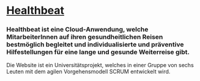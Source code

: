 # [Healthbeat](https://Manuel-Pickl.github.io/Healthbeat/)
### Healthbeat ist eine Cloud-Anwendung, welche MitarbeiterInnen auf ihren gesundheitlichen Reisen bestmöglich begleitet und individualisierte und präventive Hilfestellungen für eine lange und gesunde Weiterreise gibt.

Die Website ist ein Universitätsprojekt, welches in einer Gruppe von sechs Leuten mit dem agilen Vorgehensmodell SCRUM entwickelt wird.